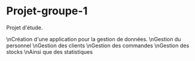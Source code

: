 # Projet-groupe-1

Projet d'étude.

\nCréation d'une application pour la gestion de données.
\nGestion du personnel
\nGestion des clients
\nGestion des commandes
\nGestion des stocks
\nAinsi que des statistiques
